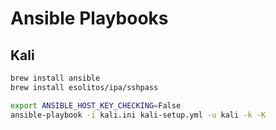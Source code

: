 # Ansible Playbooks

## Kali

```bash
brew install ansible
brew install esolitos/ipa/sshpass
```

```bash
export ANSIBLE_HOST_KEY_CHECKING=False
ansible-playbook -i kali.ini kali-setup.yml -u kali -k -K
```